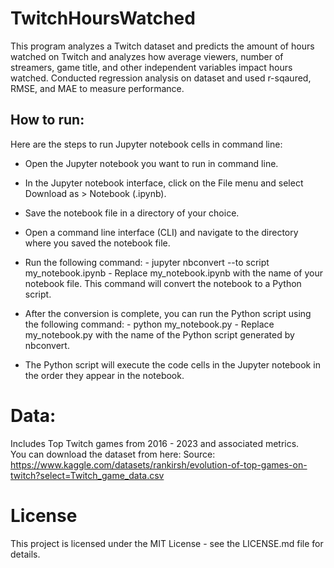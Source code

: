 # TwitchHoursWatched
This program analyzes a Twitch dataset and predicts the amount of hours watched on Twitch and analyzes how average viewers, number of streamers, game title, and other independent variables impact hours watched. Conducted regression analysis on dataset and used r-sqaured, RMSE, and MAE to measure performance. 

## How to run: 

Here are the steps to run Jupyter notebook cells in command line:

- Open the Jupyter notebook you want to run in command line.
- In the Jupyter notebook interface, click on the File menu and select Download as > Notebook (.ipynb).
- Save the notebook file in a directory of your choice.
- Open a command line interface (CLI) and navigate to the directory where you saved the notebook file.
- Run the following command:
        - jupyter nbconvert --to script my_notebook.ipynb
        - Replace my_notebook.ipynb with the name of your notebook file. This command will convert the notebook to a Python script.

- After the conversion is complete, you can run the Python script using the following command:
      - python my_notebook.py
      - Replace my_notebook.py with the name of the Python script generated by nbconvert.

- The Python script will execute the code cells in the Jupyter notebook in the order they appear in the notebook.

# Data: 
Includes Top Twitch games from 2016 - 2023 and associated metrics.  
You can download the dataset from here: 
Source: https://www.kaggle.com/datasets/rankirsh/evolution-of-top-games-on-twitch?select=Twitch_game_data.csv

# License
This project is licensed under the MIT License - see the LICENSE.md file for details.
